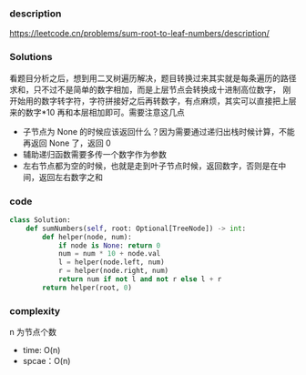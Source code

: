 ### description

https://leetcode.cn/problems/sum-root-to-leaf-numbers/description/

### Solutions

看题目分析之后，想到用二叉树遍历解决，题目转换过来其实就是每条遍历的路径求和，只不过不是简单的数字相加，而是上层节点会转换成十进制高位数字，
刚开始用的数字转字符，字符拼接好之后再转数字，有点麻烦，其实可以直接把上层来的数字\*10 再和本层相加即可。需要注意这几点

- 子节点为 None 的时候应该返回什么？因为需要通过递归出栈时候计算，不能再返回 None 了，返回 0
- 辅助递归函数需要多传一个数字作为参数
- 左右节点都为空的时候，也就是走到叶子节点时候，返回数字，否则是在中间，返回左右数字之和

### code

```python
class Solution:
    def sumNumbers(self, root: Optional[TreeNode]) -> int:
        def helper(node, num):
            if node is None: return 0
            num = num * 10 + node.val
            l = helper(node.left, num)
            r = helper(node.right, num)
            return num if not l and not r else l + r
        return helper(root, 0)
```

### complexity

n 为节点个数

- time: O(n)
- spcae：O(n)

